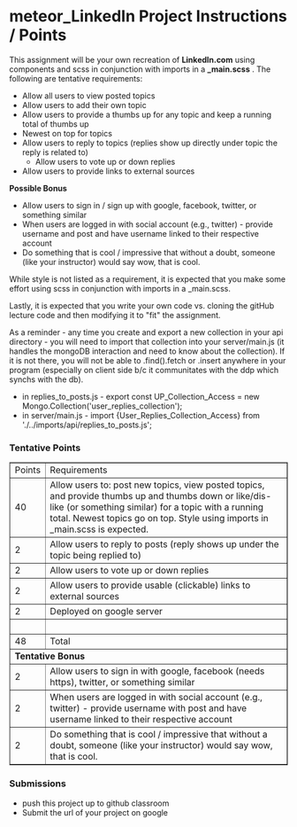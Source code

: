 # meteor_LinkedIn Project Instructions / Points

<p>This assignment will be your own recreation of <strong>LinkedIn.com</strong> using components and scss in conjunction with imports in a <strong>_main.scss</strong> . The following are tentative requirements:</p>
<ul>
<li>Allow all users to view posted topics</li>
<li>Allow users to add their own topic</li>
<li>Allow users to provide a thumbs up for any topic and keep a running total of thumbs up</li>
<li>Newest on top for topics</li>
<li>Allow users to reply to topics (replies show up directly under topic the reply is related to)
<ul>
<li>Allow users to vote up or down replies</li>
</ul>
</li>
<li>Allow users to provide links to external sources</li>
</ul>
<p><strong>Possible Bonus</strong></p>
<ul>
<li>Allow users to sign in / sign up with google, facebook, twitter, or something similar</li>
<li>When users are logged in with social account (e.g., twitter) - provide username and post and have username linked to their respective account</li>
<li>Do something that is cool / impressive that without a doubt, someone (like your instructor) would say wow, that is cool.</li>
</ul>
<p>While style is not listed as a requirement, it is expected that you make some effort using scss in conjunction with imports in a _main.scss.</p>
<p>Lastly, it is expected that you write your own code vs. cloning the gitHub lecture code and then modifying it to "fit" the assignment.</p>
<p>As a reminder - any time you create and export a new collection in your api directory - you will need to import that collection into your server/main.js (it handles the mongoDB interaction and need to know about the collection). If it is not there, you will not be able to .find().fetch or .insert anywhere in your program (especially on client side b/c it communitates with the ddp which synchs with the db).</p>
<ul>
<li>in replies_to_posts.js - export const UP_Collection_Access = new Mongo.Collection('user_replies_collection');</li>
<li>in server/main.js - import {User_Replies_Collection_Access} from './../imports/api/replies_to_posts.js';</li>
</ul>
<h3>Tentative Points</h3>
<table border="1">
<tbody>
<tr>
<td>Points</td>
<td>Requirements</td>
</tr>
<tr>
<td>40</td>
<td>Allow users to: post new topics, view posted topics, and provide thumbs up and thumbs down or like/dis-like (or something similar) for a topic with a running total. Newest topics go on top. Style using imports in _main.scss is expected.</td>
</tr>
<tr>
<td>2</td>
<td>Allow users to reply to posts (reply shows up under the topic being replied to)</td>
</tr>
<tr>
<td>2</td>
<td>Allow users to vote up or down replies</td>
</tr>
<tr>
<td>2</td>
<td>Allow users to provide usable (clickable) links to external sources</td>
</tr>
  
<tr>
<td>2</td>
<td>Deployed on google server</td>
</tr>
<tr>
<td>&nbsp;</td>
<td>&nbsp;</td>
</tr>

<tr>
<td>48</td>
<td>Total</td>
</tr>
<tr>
<td colspan="2"><strong>Tentative Bonus</strong></td>
</tr>
<tr>
<td>2</td>
<td>Allow users to sign in with google, facebook (needs https), twitter, or something similar</td>
</tr>
<tr>
<td>2</td>
<td>When users are logged in with social account (e.g., twitter) - provide username&nbsp;with post and have username linked to their respective account</td>
</tr>
<tr>
<td>2</td>
<td>Do something that is cool / impressive that without a doubt, someone (like your instructor) would say wow, that is cool.</td>
</tr>
</tbody>
</table>
<h3>Submissions</h3>
<ul>
<li>push this project up to github classroom </li>
  <li>Submit the url of your project on google</li>
</ul>
